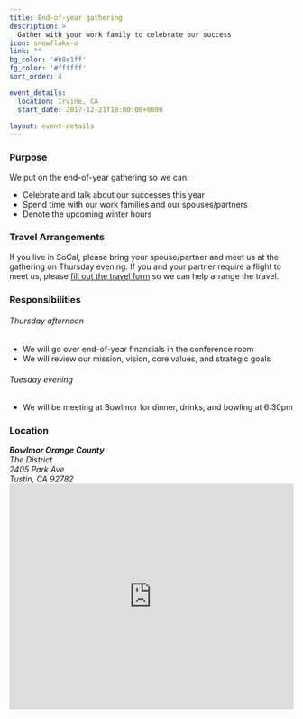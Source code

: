 ```yaml
---
title: End-of-year gathering
description: >
  Gather with your work family to celebrate our success
icon: snowflake-o
link: ""
bg_color: '#b8e1ff'
fg_color: '#ffffff'
sort_order: 4

event_details:
  location: Irvine, CA
  start_date: 2017-12-21T18:00:00+0800

layout: event-details
---
```


### Purpose

We put on the end-of-year gathering so we can:
- Celebrate and talk about our successes this year
- Spend time with our work families and our spouses/partners
- Denote the upcoming winter hours

### Travel Arrangements

If you live in SoCal, please bring your spouse/partner and meet us at the gathering on Thursday evening.  If you and your partner require a flight to meet us, please [fill out the travel form](#) so we can help arrange the travel.

### Responsibilities

###### Thursday afternoon
- We will go over end-of-year financials in the conference room
- We will review our mission, vision, core values, and strategic goals

###### Tuesday evening
- We will be meeting at Bowlmor for dinner, drinks, and bowling at 6:30pm

### Location

<address>
  <strong>Bowlmor Orange County</strong><br />
  The District<br />
  2405 Park Ave<br />
  Tustin, CA 92782

</address>

<iframe width="100%" height="400" frameborder="0" style="border:0" src="https://www.google.com/maps/embed/v1/place?q=place_id:ChIJF9aBdR_c3IAR2cCsyu2ARlE&key=AIzaSyDufBzDi-Hg1O0ELSijlFmo4oG90fZg5fQ" allowfullscreen></iframe>

